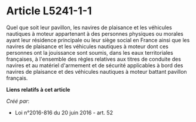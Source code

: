 # Article L5241-1-1

Quel que soit leur pavillon, les navires de plaisance et les véhicules nautiques à moteur appartenant à des personnes
physiques ou morales ayant leur résidence principale ou leur siège social en France ainsi que les navires de plaisance et les
véhicules nautiques à moteur dont ces personnes ont la jouissance sont soumis, dans les eaux territoriales françaises, à
l'ensemble des règles relatives aux titres de conduite des navires et au matériel d'armement et de sécurité applicables à
bord des navires de plaisance et des véhicules nautiques à moteur battant pavillon français.

**Liens relatifs à cet article**

_Créé par_:

  - Loi n°2016-816 du 20 juin 2016 - art. 52
